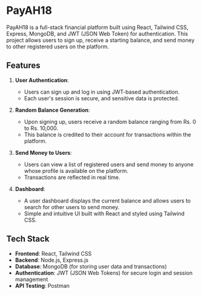 # PayAH18

PayAH18 is a full-stack financial platform built using React, Tailwind CSS, Express, MongoDB, and JWT (JSON Web Token) for authentication. This project allows users to sign up, receive a starting balance, and send money to other registered users on the platform.

## Features

1. **User Authentication**: 
   - Users can sign up and log in using JWT-based authentication.
   - Each user's session is secure, and sensitive data is protected.

2. **Random Balance Generation**:
   - Upon signing up, users receive a random balance ranging from Rs. 0 to Rs. 10,000.
   - This balance is credited to their account for transactions within the platform.

3. **Send Money to Users**:
   - Users can view a list of registered users and send money to anyone whose profile is available on the platform.
   - Transactions are reflected in real time.

4. **Dashboard**:
   - A user dashboard displays the current balance and allows users to search for other users to send money.
   - Simple and intuitive UI built with React and styled using Tailwind CSS.

## Tech Stack

- **Frontend**: React, Tailwind CSS
- **Backend**: Node.js, Express.js
- **Database**: MongoDB (for storing user data and transactions)
- **Authentication**: JWT (JSON Web Tokens) for secure login and session management
- **API Testing**: Postman
